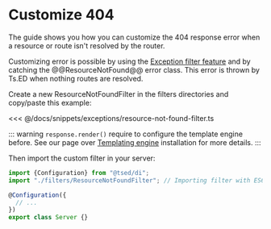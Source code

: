 # Customize 404

The guide shows you how you can customize the 404 response error when a resource or route isn't resolved by
the router.

Customizing error is possible by using the [Exception filter feature](/docs/exceptions.html#exception-filter) and by catching
the @@ResourceNotFound@@ error class. This error is thrown by Ts.ED when nothing routes are resolved.

Create a new ResourceNotFoundFilter in the filters directories and copy/paste this example:

<<< @/docs/snippets/exceptions/resource-not-found-filter.ts

::: warning
`response.render()` require to configure the template engine before. See our page over [Templating engine](/docs/templating.md#installation) installation for more details.
:::

Then import the custom filter in your server:

```typescript
import {Configuration} from "@tsed/di";
import "./filters/ResourceNotFoundFilter"; // Importing filter with ES6 import is enough

@Configuration({
  // ...
})
export class Server {}
```
